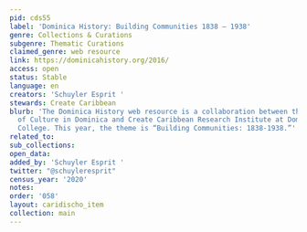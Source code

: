 ```yaml
---
pid: cds55
label: 'Dominica History: Building Communities 1838 – 1938'
genre: Collections & Curations
subgenre: Thematic Curations
claimed_genre: web resource
link: https://dominicahistory.org/2016/
access: open
status: Stable
language: en
creators: 'Schuyler Esprit '
stewards: Create Caribbean
blurb: 'The Dominica History web resource is a collaboration between the Division
  of Culture in Dominica and Create Caribbean Research Institute at Dominica State
  College. This year, the theme is “Building Communities: 1838-1938.”'
related_to:
sub_collections:
open_data:
added_by: 'Schuyler Esprit '
twitter: "@schuyleresprit"
census_year: '2020'
notes:
order: '058'
layout: caridischo_item
collection: main
---
```

